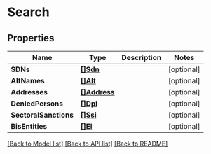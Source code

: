 # Search

## Properties

Name | Type | Description | Notes
------------ | ------------- | ------------- | -------------
**SDNs** | [**[]Sdn**](SDN.md) |  | [optional] 
**AltNames** | [**[]Alt**](Alt.md) |  | [optional] 
**Addresses** | [**[]Address**](Address.md) |  | [optional] 
**DeniedPersons** | [**[]Dpl**](DPL.md) |  | [optional] 
**SectoralSanctions** | [**[]Ssi**](SSI.md) |  | [optional] 
**BisEntities** | [**[]El**](EL.md) |  | [optional] 

[[Back to Model list]](../README.md#documentation-for-models) [[Back to API list]](../README.md#documentation-for-api-endpoints) [[Back to README]](../README.md)


